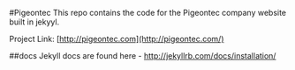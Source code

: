 #Pigeontec
This repo contains the code for the Pigeontec company website built in jekyyl.

Project Link: [http://pigeontec.com](http://pigeontec.com/)

##docs
Jekyll docs are found here - http://jekyllrb.com/docs/installation/